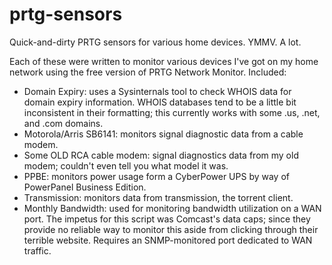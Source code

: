 prtg-sensors
============

Quick-and-dirty PRTG sensors for various home devices. YMMV. A lot.

Each of these were written to monitor various devices I've got on my home network using the free version of PRTG Network Monitor. Included:

- Domain Expiry: uses a Sysinternals tool to check WHOIS data for domain expiry information. WHOIS databases tend to be a little bit inconsistent in their formatting; this currently works with some .us, .net, and .com domains.
- Motorola/Arris SB6141: monitors signal diagnostic data from a cable modem.
- Some OLD RCA cable modem: signal diagnostics data from my old modem; couldn't even tell you what model it was.
- PPBE: monitors power usage form a CyberPower UPS by way of PowerPanel Business Edition.
- Transmission: monitors data from transmission, the torrent client.
- Monthly Bandwidth: used for monitoring bandwidth utilization on a WAN port. The impetus for this script was Comcast's data caps; since they provide no reliable way to monitor this aside from clicking through their terrible website. Requires an SNMP-monitored port dedicated to WAN traffic.